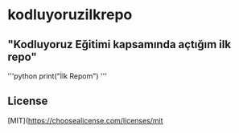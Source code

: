 # kodluyoruzilkrepo
## "Kodluyoruz Eğitimi kapsamında açtığım ilk repo"
'''python
print("İlk Repom")
'''
## License
[MIT](https://choosealicense.com/licenses/mit
